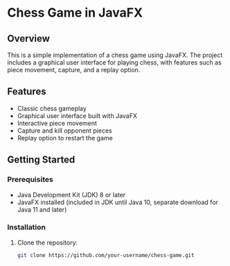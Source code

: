 # Chess Game in JavaFX

## Overview

This is a simple implementation of a chess game using JavaFX. The project includes a graphical user interface for playing chess, with features such as piece movement, capture, and a replay option.

## Features

- Classic chess gameplay
- Graphical user interface built with JavaFX
- Interactive piece movement
- Capture and kill opponent pieces
- Replay option to restart the game

## Getting Started

### Prerequisites

- Java Development Kit (JDK) 8 or later
- JavaFX installed (included in JDK until Java 10, separate download for Java 11 and later)

### Installation

1. Clone the repository:

   ```bash
   git clone https://github.com/your-username/chess-game.git
